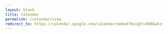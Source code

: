 ```yaml
---
layout: blank
title: Calendar
permalink: /calendar/view
redirect_to: https://calendar.google.com/calendar/embed?height=600&wkst=7&bgcolor=%23ffffff&ctz=UTC&showTitle=0&showNav=1&showDate=1&showPrint=0&showTabs=1&showCalendars=1&mode=MONTH&hl=en_GB&src=cm90YXJhY3RiZXlvbmRmcm9udGllcnNAZ21haWwuY29t&src=bGY2b2hrZGNjZ24yY3Q2N2s0amc3MTFlaGMwYTdqOHVAaW1wb3J0LmNhbGVuZGFyLmdvb2dsZS5jb20&src=ZW4tZ2IuYnJhemlsaWFuI2hvbGlkYXlAZ3JvdXAudi5jYWxlbmRhci5nb29nbGUuY29t&src=ZW4tZ2IuZnJlbmNoI2hvbGlkYXlAZ3JvdXAudi5jYWxlbmRhci5nb29nbGUuY29t&src=ZW4tZ2Iubm9yd2VnaWFuI2hvbGlkYXlAZ3JvdXAudi5jYWxlbmRhci5nb29nbGUuY29t&src=OW9ybDA3NjZ1ZnRpZzZmamFkbnJrazlpZjNldXJnajhAaW1wb3J0LmNhbGVuZGFyLmdvb2dsZS5jb20&src=cGhsbm5pc3NoMjZlZ25rYWNxdjMxYTU5dDU2NzNmaDJAaW1wb3J0LmNhbGVuZGFyLmdvb2dsZS5jb20&src=b2FxNGx0cHJvaHZwb2w5cDliYjFta3JvZnFpcDRnMmRAaW1wb3J0LmNhbGVuZGFyLmdvb2dsZS5jb20&color=%234285F4&color=%23F09300&color=%230B8043&color=%233F51B5&color=%23D81B60&color=%23A79B8E&color=%23039BE5&color=%23616161
---
```

